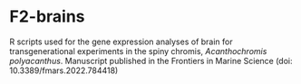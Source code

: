 # F2-brains
R scripts used for the gene expression analyses of brain for transgenerational experiments in the spiny chromis, _Acanthochromis polyacanthus_. Manuscript published in the Frontiers in Marine Science (doi: 10.3389/fmars.2022.784418) 
